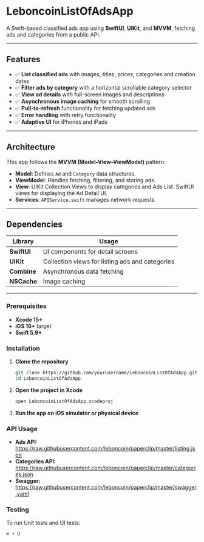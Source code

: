 # LeboncoinListOfAdsApp

A Swift-based classified ads app using **SwiftUI**, **UIKit**, and **MVVM**, fetching ads and categories from a public API.

---

## Features

- ✅ **List classified ads** with images, titles, prices, categories and creation dates
- ✅ **Filter ads by category** with a horizontal scrollable category selector  
- ✅ **View ad details** with full-screen images and descriptions  
- ✅ **Asynchronous image caching** for smooth scrolling  
- ✅ **Pull-to-refresh** functionality for fetching updated ads  
- ✅ **Error handling** with retry functionality  
- ✅ **Adaptive UI** for iPhones and iPads  

---

## Architecture

This app follows the **MVVM (Model-View-ViewModel)** pattern:

- **Model**: Defines `Ad` and `Category` data structures.
- **ViewModel**: Handles fetching, filtering, and storing ads.
- **View**: UIKit Collection Views to display categories and Ads List. SwiftUI views for displaying the Ad Detail UI.
- **Services**: `APIService.swift` manages network requests.

---

## Dependencies

| Library  | Usage  |
|----------|--------|
| **SwiftUI** | UI components for detail screens |
| **UIKit** | Collection views for listing ads and categories |
| **Combine** | Asynchronous data fetching |
| **NSCache** | Image caching |

---

### Prerequisites

- **Xcode 15+**
- **iOS 16+** target
- **Swift 5.9+**

###  Installation

1. **Clone the repository**
   ```bash
   git clone https://github.com/yourusername/LeboncoinListOfAdsApp.git
   cd LeboncoinListOfAdsApp

2. **Open the project in Xcode**
   ```bash
   open LeboncoinListOfAdsApp.xcodeproj

3. **Run the app on iOS simulator or physical device**

### API Usage

- **Ads API:** https://raw.githubusercontent.com/leboncoin/paperclip/master/listing.json
- **Categories API:** https://raw.githubusercontent.com/leboncoin/paperclip/master/categories.json
- **Swagger:** https://raw.githubusercontent.com/leboncoin/paperclip/master/swagger.yaml

### Testing

To run Unit tests and UI tests:
```bash
⌘ + U
